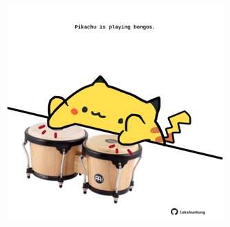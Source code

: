 <!-- built at 18/05/2023, 12:01:04 UTC -->
<p align="center">
  <img width="500" height="500" src="./ReadmeImage.svg">
</p>
